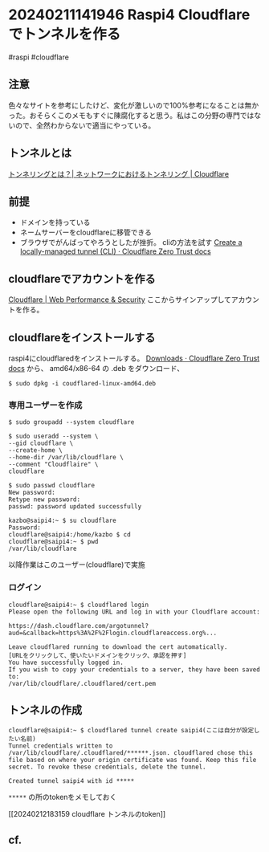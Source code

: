 # 20240211141946 Raspi4 Cloudflareでトンネルを作る
#raspi #cloudflare 

## 注意
色々なサイトを参考にしたけど、変化が激しいので100%参考になることは無かった。おそらくこのメモもすぐに陳腐化すると思う。私はこの分野の専門ではないので、全然わからないで適当にやっている。

## トンネルとは
[トンネリングとは？| ネットワークにおけるトンネリング | Cloudflare](https://www.cloudflare.com/ja-jp/learning/network-layer/what-is-tunneling/)

## 前提
- ドメインを持っている
- ネームサーバーをcloudflareに移管できる
- ブラウザでがんばってやろうとしたが挫折。 cliの方法を試す  [Create a locally-managed tunnel (CLI) · Cloudflare Zero Trust docs](https://developers.cloudflare.com/cloudflare-one/connections/connect-networks/get-started/create-local-tunnel/)

## cloudflareでアカウントを作る

[Cloudflare | Web Performance & Security](https://dash.cloudflare.com/sign-up)
ここからサインアップしてアカウントを作る。

## cloudflareをインストールする
raspi4にcloudflaredをインストールする。
[Downloads · Cloudflare Zero Trust docs](https://developers.cloudflare.com/cloudflare-one/connections/connect-networks/downloads/) から、 amd64/x86-64 の .deb をダウンロード、
```
$ sudo dpkg -i coudflared-linux-amd64.deb
```

### 専用ユーザーを作成

```
$ sudo groupadd --system cloudflare

$ sudo useradd --system \
--gid cloudflare \
--create-home \
--home-dir /var/lib/cloudflare \
--comment "Cloudflaire" \
cloudflare

$ sudo passwd cloudflare
New password:
Retype new password:
passwd: password updated successfully

kazbo@saipi4:~ $ su cloudflare
Password:
cloudflare@saipi4:/home/kazbo $ cd
cloudflare@saipi4:~ $ pwd
/var/lib/cloudflare
```
以降作業はこのユーザー(cloudflare)で実施

### ログイン
```
cloudflare@saipi4:~ $ cloudflared login
Please open the following URL and log in with your Cloudflare account:

https://dash.cloudflare.com/argotunnel?aud=&callback=https%3A%2F%2Flogin.cloudflareaccess.org%...

Leave cloudflared running to download the cert automatically.
[URLをクリックして、使いたいドメインをクリック、承認を押す]
You have successfully logged in.
If you wish to copy your credentials to a server, they have been saved to:
/var/lib/cloudflare/.cloudflared/cert.pem
```

## トンネルの作成
```
cloudflare@saipi4:~ $ cloudflared tunnel create saipi4(ここは自分が設定したい名前)
Tunnel credentials written to /var/lib/cloudflare/.cloudflared/******.json. cloudflared chose this file based on where your origin certificate was found. Keep this file secret. To revoke these credentials, delete the tunnel.

Created tunnel saipi4 with id *****
```
`*****` の所のtokenをメモしておく

[[20240212183159 cloudflare トンネルのtoken]]
## cf.

